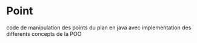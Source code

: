 # Point
 code de manipulation des points du plan en java avec implementation des differents concepts de la POO
